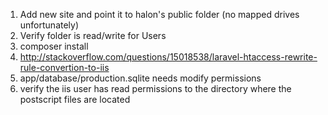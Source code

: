 1. Add new site and point it to halon's public folder (no mapped drives unfortunately)
2. Verify folder is read/write for Users
3. composer install
4. http://stackoverflow.com/questions/15018538/laravel-htaccess-rewrite-rule-convertion-to-iis
5. app/database/production.sqlite needs modify permissions
6. verify the iis user has read permissions to the directory where the postscript files are located
